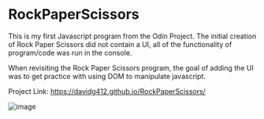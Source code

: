 # RockPaperScissors
This is my first Javascript program from the Odin Project. The initial creation of Rock Paper Scissors did not contain a UI, all of the functionality of program/code was run in the console.

When revisiting the Rock Paper Scissors program, the goal of adding the UI was to get practice with using DOM to manipulate javascript.

Project Link: https://davidg412.github.io/RockPaperScissors/

![image](https://user-images.githubusercontent.com/103713915/209202087-00c175d3-5f4a-45ec-a32d-33787a9711c3.png)
